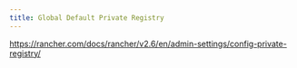```yaml
---
title: Global Default Private Registry
---
```


https://rancher.com/docs/rancher/v2.6/en/admin-settings/config-private-registry/